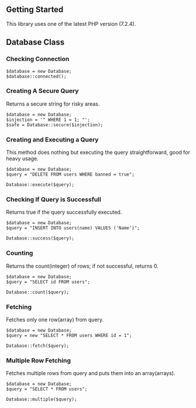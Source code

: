 ## Getting Started

This library uses one of the latest PHP version (7.2.4).

## Database Class

### Checking Connection

```
$database = new Database;
$database::connected();
```

### Creating A Secure Query

Returns a secure string for risky areas.

```
$database = new Database;
$injection = '" WHERE 1 = 1; "';
$safe = Database::secure($injection);
```

### Creating and Executing a Query

This method does nothing but executing the query straightforward, good for heavy usage.

```
$database = new Database;
$query = "DELETE FROM users WHERE banned = true";

Database::execute($query);
```

### Checking If Query is Successfull

Returns true if the query successfully executed.

```
$database = new Database;
$query = "INSERT INTO users(name) VALUES ('Name')";

Database::success($query);
```

### Counting

Returns the count(integer) of rows; if not successful, returns 0.

```
$database = new Database;
$query = "SELECT id FROM users";

Database::count($query);
```

### Fetching

Fetches only one row(array) from query.

```
$database = new Database;
$query = new "SELECT * FROM users WHERE id = 1";

Database::fetch($query);
```

### Multiple Row Fetching

Fetches multiple rows from query and puts them into an array(arrays).

```
$database = new Database;
$query = "SELECT * FROM users";

Database::multiple($query);
```
